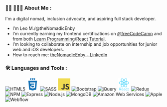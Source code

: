 ### 👋🏽 👨🏽‍💻 About Me :
I'm a digital nomad, inclusion advocate, and aspiring full stack developer.

- I’m Leo M./@theNomadicEnby
- I’m currently earning my frontend certifications on [@freeCodeCamp](https://www.freecodecamp.org/theNomadicEnby) and from both [Learn Programming](learnprogramming.online)/[React Tutorial](react-tutorial.app).
- I’m looking to collaborate on internship and job opportunities for junior web and iOS developers.
- How to reach me: [theNomadicEnby - LinkedIn](https://linkedin.com/theNomadicEnby)

### 🛠️ Languages and Tools :
<div>
  <img src="https://cdn.jsdelivr.net/gh/devicons/devicon/icons/html5/html5-plain-wordmark.svg" title="HTML5" alt="HTML5" width="40" height="40"/>  
  <img src="https://github.com/devicons/devicon/blob/master/icons/css3/css3-plain-wordmark.svg"  title="CSS3" alt="CSS3" width="40" height="40"/>
  <img src="https://cdn.jsdelivr.net/gh/devicons/devicon/icons/sass/sass-original.svg" title="SASS" alt="SASS" width="40" height="40"/>
  <img src="https://github.com/devicons/devicon/blob/master/icons/javascript/javascript-original.svg" title="JavaScript" alt="JavaScript" width="40" height="40"/>
  <img src="https://cdn.jsdelivr.net/gh/devicons/devicon/icons/bootstrap/bootstrap-plain-wordmark.svg" title="Bootstrap" alt="Bootstrap" width="40" height="40"/>
  <img src="https://cdn.jsdelivr.net/gh/devicons/devicon/icons/jquery/jquery-original-wordmark.svg" title="jQuery" alt="jQuery" width="40" height="40"/>
  <img src="https://github.com/devicons/devicon/blob/master/icons/react/react-original-wordmark.svg" title="React" alt="React" width="40" height="40"/>
  <img src="https://cdn.jsdelivr.net/gh/devicons/devicon/icons/redux/redux-original.svg" title="Redux" alt="Redux" width="40" height="40"/>
  <img src="https://cdn.jsdelivr.net/gh/devicons/devicon/icons/npm/npm-original-wordmark.svg" title="NPM" alt="NPM" width="40" height="40"/>
  <img src="https://cdn.jsdelivr.net/gh/devicons/devicon/icons/express/express-original.svg" title="Express" alt="Express" width="40" height="40"/>    
  <img src="https://cdn.jsdelivr.net/gh/devicons/devicon/icons/nodejs/nodejs-original-wordmark.svg" title="Node.js" alt="Node.js" width="40" height="40"/>
  <img src="https://cdn.jsdelivr.net/gh/devicons/devicon/icons/mongodb/mongodb-original-wordmark.svg" title="MongoDB" alt="MongoDB" width="40" height="40"/>
  <img src="https://cdn.jsdelivr.net/gh/devicons/devicon/icons/amazonwebservices/amazonwebservices-original-wordmark.svg" title="Amazon Web Services" alt="Amazon Web Services" width="40" height="40"/>
  <img src="https://cdn.jsdelivr.net/gh/devicons/devicon/icons/apple/apple-original.svg" title="Apple" alt="Apple" width="40" height="40"/>
  <img src="https://cdn.jsdelivr.net/gh/devicons/devicon/icons/webflow/webflow-original.svg" title="Webflow" alt="Webflow" width="40" height="40"/>
      </div>
